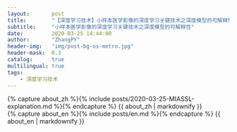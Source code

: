 ```yaml
---
layout:       post
title:        "【深度学习技术】小样本医学影像的深度学习关键技术之深度模型的可解释性"
subtitle:     "小样本医学影像的深度学习关键技术之深度模型的可解释性"
date:         2020-03-25 14:44:00
author:       "ZhangPY"
header-img:   "img/post-bg-os-metro.jpg"
header-mask:  0.3
catalog:      true
multilingual: true
tags:
    - 深度学习技术
---
```


<!-- Chinese Version -->
<div class="zh post-container">
    {% capture about_zh %}{% include posts/2020-03-25-MIASSL-explanation.md %}{% endcapture %}
    {{ about_zh | markdownify }}
</div>

<!-- English Version -->
<div class="en post-container">
    {% capture about_en %}{% include posts/en.md %}{% endcapture %}
    {{ about_en | markdownify }}
</div>
